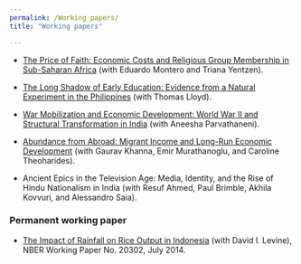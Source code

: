 ```yaml
---
permalink: /Working_papers/
title: "Working papers"

---
```



<!-- ======================================================= -->

* [The Price of Faith: Economic Costs and Religious Group Membership in Sub-Saharan Africa](/deanyang/files/workingpapers/montero-yang-yentzen-2024-price-of-faith.pdf) (with Eduardo Montero and Triana Yentzen).

* [The Long Shadow of Early Education: Evidence from a Natural Experiment in the Philippines](/deanyang/files/workingpapers/lloyd-yang-2024-long-shadow.pdf) (with Thomas Lloyd).


* [War Mobilization and Economic Development: World War II and Structural Transformation in India](/deanyang/files/workingpapers/parvathaneni-yang-2024-war-mobilization-india.pdf) (with Aneesha Parvathaneni).


<!-- /////////////// -->
* [Abundance from Abroad: Migrant Income and Long-Run Economic Development](/deanyang/files/workingpapers/khanna-murathanoglu-theoharides-yang-2024-abundance-from-abroad.pdf) (with Gaurav Khanna, Emir Murathanoglu, and Caroline Theoharides).

<!-- /////////////// -->
* Ancient Epics in the Television Age: Media, Identity, and the Rise of Hindu Nationalism in India (with Resuf Ahmed, Paul Brimble, Akhila Kovvuri, and Alessandro Saia).


<!-- /////////////// -->
### Permanent working paper


* [The Impact of Rainfall on Rice Output in Indonesia](http://www.nber.org/papers/w20302) (with David I. Levine), NBER Working Paper No. 20302, July 2014.